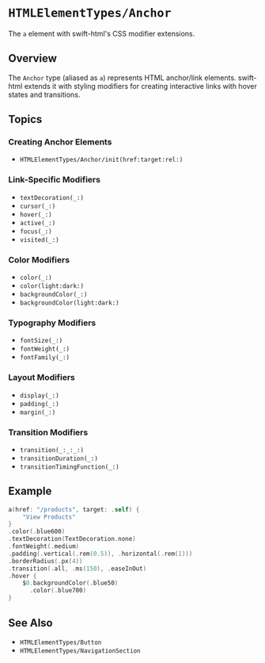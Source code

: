 # ``HTMLElementTypes/Anchor``

The `a` element with swift-html's CSS modifier extensions.

## Overview

The `Anchor` type (aliased as `a`) represents HTML anchor/link elements. swift-html extends it with styling modifiers for creating interactive links with hover states and transitions.

## Topics

### Creating Anchor Elements

- ``HTMLElementTypes/Anchor/init(href:target:rel:)``

### Link-Specific Modifiers

- ``textDecoration(_:)``
- ``cursor(_:)``
- ``hover(_:)``
- ``active(_:)``
- ``focus(_:)``
- ``visited(_:)``

### Color Modifiers

- ``color(_:)``
- ``color(light:dark:)``
- ``backgroundColor(_:)``
- ``backgroundColor(light:dark:)``

### Typography Modifiers

- ``fontSize(_:)``
- ``fontWeight(_:)``
- ``fontFamily(_:)``

### Layout Modifiers

- ``display(_:)``
- ``padding(_:)``
- ``margin(_:)``

### Transition Modifiers

- ``transition(_:_:_:)``
- ``transitionDuration(_:)``
- ``transitionTimingFunction(_:)``

## Example

```swift
a(href: "/products", target: .self) {
    "View Products"
}
.color(.blue600)
.textDecoration(TextDecoration.none)
.fontWeight(.medium)
.padding(.vertical(.rem(0.5)), .horizontal(.rem(1)))
.borderRadius(.px(4))
.transition(.all, .ms(150), .easeInOut)
.hover {
    $0.backgroundColor(.blue50)
      .color(.blue700)
}
```

## See Also

- ``HTMLElementTypes/Button``
- ``HTMLElementTypes/NavigationSection``
